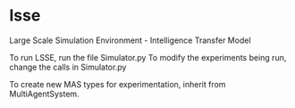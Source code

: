 # lsse
Large Scale Simulation Environment - Intelligence Transfer Model

To run LSSE, run the file Simulator.py
To modify the experiments being run, change the calls in Simulator.py

To create new MAS types for experimentation, inherit from MultiAgentSystem.
